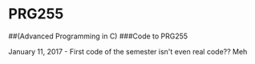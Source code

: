 # PRG255
##(Advanced Programming in C)
###Code to PRG255


January 11, 2017
    - First code of the semester isn't even real code?? Meh
